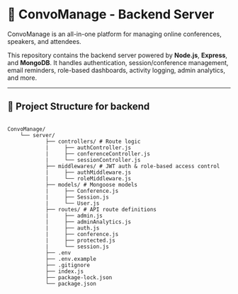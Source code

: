 # 📡 ConvoManage - Backend Server

ConvoManage is an all-in-one platform for managing online conferences, speakers, and attendees.

This repository contains the backend server powered by **Node.js**, **Express**, and **MongoDB**. It handles authentication, session/conference management, email reminders, role-based dashboards, activity logging, admin analytics, and more.

---

## 📁 Project Structure for backend
```

ConvoManage/
    └── server/
            ├── controllers/ # Route logic
            |     ├── authController.js 
            |     ├── conferenceController.js
            |     └── sessionController.js
            ├── middlewares/ # JWT auth & role-based access control
            |     ├── authMiddleware.js
            |     └── roleMiddleware.js 
            ├── models/ # Mongoose models
            |     ├── Conference.js
            |     ├── Session.js
            |     └── User.js
            ├── routes/ # API route definitions
            |     ├── admin.js
            |     ├── adminAnalytics.js
            |     ├── auth.js
            |     ├── conference.js
            |     ├── protected.js
            |     └── session.js
            ├── .env
            ├── .env.example
            ├── .gitignore
            ├── index.js
            ├── package-lock.json
            └── package.json
            
```